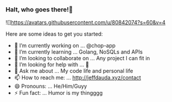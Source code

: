 ### Halt, who goes there!👋


![]https://avatars.githubusercontent.com/u/80842074?s=60&v=4

Here are some ideas to get you started:

- 🔭 I’m currently working on ... @chop-app
- 🌱 I’m currently learning ... Golang, NoSQLs and APIs
- 👯 I’m looking to collaborate on ... Any project I can fit in
- 🤔 I’m looking for help with ... 🤔
- 💬 Ask me about ... My code life and personal life
- 📫 How to reach me: ... http://jeffdauda.xyz/contact
- 😄 Pronouns: ... He/Him/Guyy
- ⚡ Fun fact: ... Humor is my thingggg

